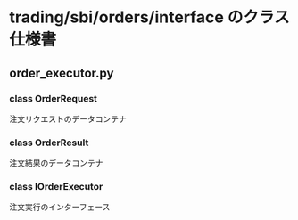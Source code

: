 # trading/sbi/orders/interface のクラス仕様書

## order_executor.py

### class OrderRequest
注文リクエストのデータコンテナ

### class OrderResult
注文結果のデータコンテナ

### class IOrderExecutor
注文実行のインターフェース

